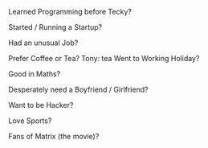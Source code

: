 Learned Programming before Tecky?

Started / Running a Startup?

Had an unusual Job?

Prefer Coffee or Tea?
Tony: tea
Went to Working Holiday?

Good in Maths?

Desperately need a Boyfriend / Girlfriend?

Want to be Hacker?

Love Sports?

Fans of Matrix (the movie)?